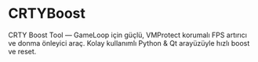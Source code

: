 # CRTYBoost
CRTY Boost Tool — GameLoop için güçlü, VMProtect korumalı FPS artırıcı ve donma önleyici araç. Kolay kullanımlı Python &amp; Qt arayüzüyle hızlı boost ve reset.
